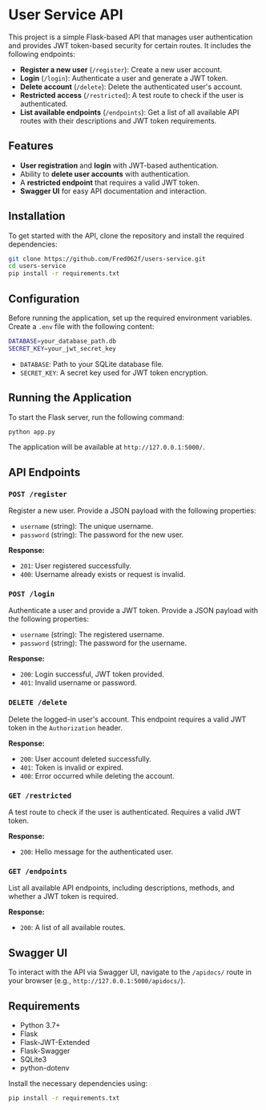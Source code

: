 # User Service API

This project is a simple Flask-based API that manages user authentication and provides JWT token-based security for certain routes. It includes the following endpoints:

- **Register a new user** (`/register`): Create a new user account.
- **Login** (`/login`): Authenticate a user and generate a JWT token.
- **Delete account** (`/delete`): Delete the authenticated user's account.
- **Restricted access** (`/restricted`): A test route to check if the user is authenticated.
- **List available endpoints** (`/endpoints`): Get a list of all available API routes with their descriptions and JWT token requirements.

## Features

- **User registration** and **login** with JWT-based authentication.
- Ability to **delete user accounts** with authentication.
- A **restricted endpoint** that requires a valid JWT token.
- **Swagger UI** for easy API documentation and interaction.

## Installation

To get started with the API, clone the repository and install the required dependencies:

```bash
git clone https://github.com/Fred062f/users-service.git
cd users-service
pip install -r requirements.txt
```

## Configuration

Before running the application, set up the required environment variables. Create a `.env` file with the following content:

```bash
DATABASE=your_database_path.db
SECRET_KEY=your_jwt_secret_key
```

- `DATABASE`: Path to your SQLite database file.
- `SECRET_KEY`: A secret key used for JWT token encryption.

## Running the Application

To start the Flask server, run the following command:

```bash
python app.py
```

The application will be available at `http://127.0.0.1:5000/`.

## API Endpoints

### `POST /register`
Register a new user. Provide a JSON payload with the following properties:
- `username` (string): The unique username.
- `password` (string): The password for the new user.

**Response:**
- `201`: User registered successfully.
- `400`: Username already exists or request is invalid.

### `POST /login`
Authenticate a user and provide a JWT token. Provide a JSON payload with the following properties:
- `username` (string): The registered username.
- `password` (string): The password for the username.

**Response:**
- `200`: Login successful, JWT token provided.
- `401`: Invalid username or password.

### `DELETE /delete`
Delete the logged-in user's account. This endpoint requires a valid JWT token in the `Authorization` header.

**Response:**
- `200`: User account deleted successfully.
- `401`: Token is invalid or expired.
- `400`: Error occurred while deleting the account.

### `GET /restricted`
A test route to check if the user is authenticated. Requires a valid JWT token.

**Response:**
- `200`: Hello message for the authenticated user.

### `GET /endpoints`
List all available API endpoints, including descriptions, methods, and whether a JWT token is required.

**Response:**
- `200`: A list of all available routes.

## Swagger UI

To interact with the API via Swagger UI, navigate to the `/apidocs/` route in your browser (e.g., `http://127.0.0.1:5000/apidocs/`).

## Requirements

- Python 3.7+
- Flask
- Flask-JWT-Extended
- Flask-Swagger
- SQLite3
- python-dotenv

Install the necessary dependencies using:

```bash
pip install -r requirements.txt
```
